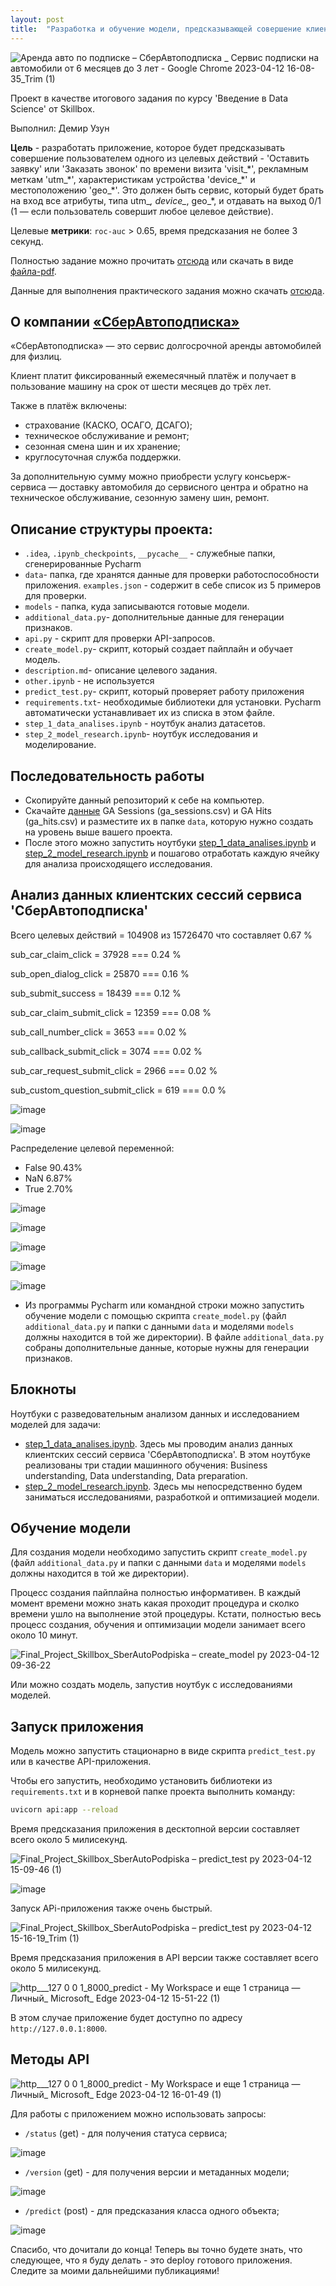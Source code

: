```yaml
---
layout: post
title:  "Разработка и обучение модели, предсказывающей совершение клиентами целевых действий на сайте 'СберАвтоподписка'"
---
```


![Аренда авто по подписке – СберАвтоподписка _ Сервис подписки на автомобили от 6 месяцев до 3 лет - Google Chrome 2023-04-12 16-08-35_Trim (1)](https://user-images.githubusercontent.com/94790150/231468350-3204455c-723c-40eb-8ad6-be7d48e374ad.gif)

Проект в качестве итогового задания по курсу 'Введение в Data Science' от Skillbox.

Выполнил: Демир Узун

**Цель** - разработать приложение, которое будет предсказывать совершение пользователем одного из целевых действий - 'Оставить заявку' или 'Заказать звонок' по времени визита 'visit_\*', рекламным меткам 'utm_\*', характеристикам устройства 'device_\*' и местоположению 'geo_\*'. Это должен быть сервис, который будет брать на
вход все атрибуты, типа utm_*, device_*, geo_*, и отдавать на выход 0/1 (1 — если пользователь совершит любое целевое действие).

Целевые **метрики**: `roc-auc` > 0.65, время предсказания не более 3 секунд.

Полностью задание можно прочитать [отсюда](https://github.com/UzunDemir/Final_Project_Skillbox_SberAutoPodpiska/blob/main/description.md) или скачать в виде [файла-pdf](https://drive.google.com/file/d/1R-Lk45ZeXPf6v13_MfV-8qYp_1wv0N2S/view).

Данные для выполнения практического задания можно скачать [отсюда](https://drive.google.com/drive/folders/1rA4o6KHH-M2KMvBLHp5DZ5gioF2q7hZw).

## О компании [«СберАвтоподписка»](https://sberautopodpiska.ru/)

«СберАвтоподписка» — это сервис долгосрочной аренды автомобилей для физлиц.

Клиент платит фиксированный ежемесячный платёж и получает в пользование машину на срок от шести месяцев до трёх лет. 

Также в платёж включены:
* страхование (КАСКО, ОСАГО, ДСАГО);
* техническое обслуживание и ремонт;
* сезонная смена шин и их хранение;
* круглосуточная служба поддержки.

За дополнительную сумму можно приобрести услугу консьерж-сервиса — доставку автомобиля до сервисного центра и обратно на техническое обслуживание, сезонную замену шин, ремонт.

## Описание структуры проекта:
* `.idea`, `.ipynb_checkpoints`, `__pycache__` - служебные папки, сгенерированные Pycharm
* `data`- папка, где хранятся данные для проверки работоспособности приложения. `examples.json` - содержит в себе список из 5 примеров для проверки.
* `models` - папка, куда записываются готовые модели.
* `additional_data.py`- дополнительные данные для генерации признаков.
* `api.py` - скрипт для проверки API-запросов.
* `create_model.py`- скрипт, который создает пайплайн и обучает модель.
* `description.md`- описание целевого задания.
* `other.ipynb` - не используется
* `predict_test.py`- скрипт, который проверяет работу приложения
* `requirements.txt`- необходимые библиотеки для установки. Pycharm автоматически устанавливает их из списка в этом файле.
* `step_1_data_analises.ipynb` - ноутбук анализ датасетов.
* `step_2_model_research.ipynb`- ноутбук исследования и моделирование.



## Последовательность работы

* Скопируйте данный репозиторий к себе на компьютер.
* Скачайте [данные](https://drive.google.com/drive/folders/1rA4o6KHH-M2KMvBLHp5DZ5gioF2q7hZw) GA Sessions (ga_sessions.csv) и GA Hits (ga_hits.csv) и разместите их в папке `data`, которую нужно создать на уровень выше вашего проекта. 
* После этого можно запустить ноутбуки [step_1_data_analises.ipynb](https://github.com/UzunDemir/Final_Project_Skillbox_SberAutoPodpiska/blob/main/step_1_data_analises.ipynb) и [step_2_model_research.ipynb](https://github.com/UzunDemir/Final_Project_Skillbox_SberAutoPodpiska/blob/main/step_2_model_research.ipynb) и пошагово отработать каждую ячейку для анализа происходящего исследования.

## Анализ данных клиентских сессий сервиса 'СберАвтоподписка'

Всего целевых действий = 104908 из 15726470 что составляет  0.67 %

sub_car_claim_click = 37928 === 0.24 %

sub_open_dialog_click = 25870 === 0.16 %

sub_submit_success = 18439 === 0.12 %

sub_car_claim_submit_click = 12359 === 0.08 %

sub_call_number_click = 3653 === 0.02 %

sub_callback_submit_click = 3074 === 0.02 %

sub_car_request_submit_click = 2966 === 0.02 %

sub_custom_question_submit_click = 619 === 0.0 %

![image](https://user-images.githubusercontent.com/94790150/231448673-8118d2ee-0bf3-4e26-b2a7-4031f043d668.png)

![image](https://user-images.githubusercontent.com/94790150/231449274-3b105023-fe5b-4604-a9d7-a4582a603f32.png)

Распределение целевой переменной:

* False    90.43%
* NaN       6.87%
* True      2.70%

![image](https://user-images.githubusercontent.com/94790150/231449811-0c9cbe6f-0fbf-41fd-8e5f-1b23d8fe028f.png)

![image](https://user-images.githubusercontent.com/94790150/231449936-e736d330-0cbe-4608-8875-3da1634b405a.png)

![image](https://user-images.githubusercontent.com/94790150/231450324-565b26a6-7967-4464-9ff7-f999659b5feb.png)

![image](https://user-images.githubusercontent.com/94790150/231450483-2da683a0-64be-4a1a-885c-fd1e713d8aae.png)

![image](https://user-images.githubusercontent.com/94790150/231450729-4341c0b5-7c76-40f4-b61e-aee0c40fbbf9.png)





* Из программы Pycharm или командной строки можно запустить обучение модели с помощью скрипта `create_model.py` (файл `additional_data.py` и папки с данными `data` и моделями `models` должны находится в той же директории). В файле `additional_data.py` собраны дополнительные данные, которые нужны для генерации признаков. 







## Блокноты

Ноутбуки с разведовательным анализом данных и исследованием моделей для задачи:

* [step_1_data_analises.ipynb](https://github.com/UzunDemir/Final_Project_Skillbox_SberAutoPodpiska/blob/main/step_1_data_analises.ipynb). Здесь мы проводим анализ данных клиентских сессий сервиса 'СберАвтоподписка'. В этом ноутбуке реализованы три стадии машинного обучения: Business understanding, Data understanding, Data preparation.
* [step_2_model_research.ipynb](https://github.com/UzunDemir/Final_Project_Skillbox_SberAutoPodpiska/blob/main/step_2_model_research.ipynb). Здесь мы непосредственно будем заниматься исследованиями, разработкой и оптимизацией модели.


## Обучение модели

Для создания модели необходимо запустить скрипт `create_model.py` (файл `additional_data.py` и папки с данными `data` и моделями `models` должны находится в той же директории).

Процесс создания пайплайна полностью информативен. В каждый момент времени можно знать какая проходит процедура и сколко времени ушло на выполнение этой процедуры.
Кстати, полностью весь процесс создания, обучения и оптимизации модели занимает всего около 10 минут.

![Final_Project_Skillbox_SberAutoPodpiska – create_model py 2023-04-12 09-36-22](https://user-images.githubusercontent.com/94790150/231450940-3b3cd9b6-e70f-4a8c-bc19-0a1e7ed9c6f2.gif)

Или можно создать модель, запустив ноутбук с исследованиями моделей.

## Запуск приложения

Модель можно запустить стационарно в виде скрипта `predict_test.py` или в качестве API-приложения. 



Чтобы его запустить, необходимо установить библиотеки из `requirements.txt` и в корневой папке проекта выполнить команду:  

```bash
uvicorn api:app --reload
```

Время предсказания приложения в десктопной версии составляет всего около 5 милисекунд.


![Final_Project_Skillbox_SberAutoPodpiska – predict_test py 2023-04-12 15-09-46 (1)](https://user-images.githubusercontent.com/94790150/231453881-5589eb0d-be34-4774-8313-5c499eec7b06.gif)

![image](https://user-images.githubusercontent.com/94790150/231473394-7a5f00a6-1517-4314-9091-3a8afc9b69d7.png)

Запуск APi-приложения также очень быстрый.

![Final_Project_Skillbox_SberAutoPodpiska – predict_test py 2023-04-12 15-16-19_Trim (1)](https://user-images.githubusercontent.com/94790150/231461464-3f683bc2-5cb6-4219-b13e-94f415c4e75e.gif)

Время предсказания приложения в API версии также составляет всего около 5 милисекунд.

![http___127 0 0 1_8000_predict - My Workspace и еще 1 страница — Личный_ Microsoft_ Edge 2023-04-12 15-51-22 (1)](https://user-images.githubusercontent.com/94790150/231463498-a02d5d0f-a96d-48e4-876c-0b0408fa9531.gif)

В этом случае приложение будет доступно по адресу `http://127.0.0.1:8000`.

## Методы API

![http___127 0 0 1_8000_predict - My Workspace и еще 1 страница — Личный_ Microsoft_ Edge 2023-04-12 16-01-49 (1)](https://user-images.githubusercontent.com/94790150/231466542-5d00bb1a-f85b-440e-8c55-f2c73208a395.gif)


Для работы с приложением можно использовать запросы: 
+ `/status` (get) - для получения статуса сервиса;

![image](https://user-images.githubusercontent.com/94790150/231472065-675a304f-ebae-4bcd-8823-747aaa70d506.png)

+ `/version` (get) - для получения версии и метаданных модели;

![image](https://user-images.githubusercontent.com/94790150/231472315-f8cb48cc-88bc-4968-9903-1f673e298a16.png)


+ `/predict` (post) - для предсказания класса одного объекта;

![image](https://user-images.githubusercontent.com/94790150/231471817-18c57fd0-f8cd-4227-a705-bdba71f7c890.png)

Спасибо, что дочитали до конца! Теперь вы точно будете знать, что следующее, что я буду делать - это deploy готового приложения. Следите за моими дальнейшими публикациями!
